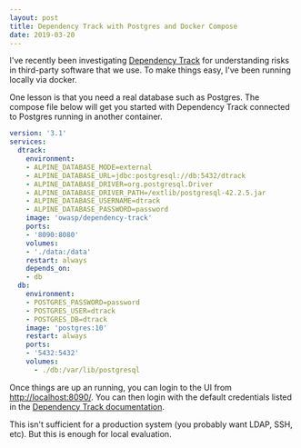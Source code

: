 ```yaml
---
layout: post
title: Dependency Track with Postgres and Docker Compose
date: 2019-03-20
---
```


I've recently been investigating [Dependency Track](https://dependencytrack.org/) for
understanding risks in third-party software that we use. To make things easy, I've
been running locally via docker.

One lesson is that you need a real database such as Postgres. The compose file below
will get you started with Dependency Track connected to Postgres running in another
container.

```yml
version: '3.1'
services:
  dtrack:
    environment:
    - ALPINE_DATABASE_MODE=external
    - ALPINE_DATABASE_URL=jdbc:postgresql://db:5432/dtrack
    - ALPINE_DATABASE_DRIVER=org.postgresql.Driver
    - ALPINE_DATABASE_DRIVER_PATH=/extlib/postgresql-42.2.5.jar
    - ALPINE_DATABASE_USERNAME=dtrack
    - ALPINE_DATABASE_PASSWORD=password
    image: 'owasp/dependency-track'
    ports:
    - '8090:8080'
    volumes:
    - './data:/data'
    restart: always
    depends_on:
    - db
  db:
    environment:
    - POSTGRES_PASSWORD=password
    - POSTGRES_USER=dtrack
    - POSTGRES_DB=dtrack
    image: 'postgres:10'
    restart: always
    ports:
    - '5432:5432'
    volumes:
      - ./db:/var/lib/postgresql
```

Once things are up an running, you can login to the UI from [http://localhost:8090/](). You can then login with the default credentials listed in the [Dependency Track documentation](https://docs.dependencytrack.org/getting-started/initial-startup/).

This isn't sufficient for a production system (you probably want LDAP, SSH, etc). But this is enough for local evaluation.
